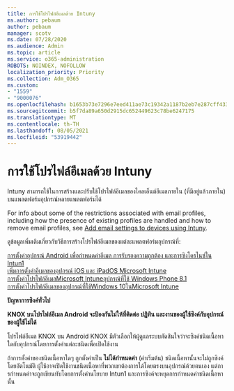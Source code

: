 ```yaml
---
title: การใช้โปรไฟล์อีเมลด้วย Intuny
ms.author: pebaum
author: pebaum
manager: scotv
ms.date: 07/28/2020
ms.audience: Admin
ms.topic: article
ms.service: o365-administration
ROBOTS: NOINDEX, NOFOLLOW
localization_priority: Priority
ms.collection: Adm_O365
ms.custom:
- "1559"
- "9000076"
ms.openlocfilehash: b1653b73e7296e7eed411ae73c19342a1187b2eb7e287cff4339ea0ca32d75c1
ms.sourcegitcommit: b5f7da89a650d2915dc652449623c78be6247175
ms.translationtype: MT
ms.contentlocale: th-TH
ms.lasthandoff: 08/05/2021
ms.locfileid: "53919442"
---
```

# <a name="using-email-profiles-with-intune"></a>การใช้โปรไฟล์อีเมลด้วย Intuny

Intuny สามารถใช้ในการสร้างและปรับใช้โปรไฟล์อีเมลของไคลเอ็นต์อีเมลภายใน (ที่มีอยู่แล้วภายใน) บนแพลตฟอร์มอุปกรณ์หลายแพลตฟอร์มได้

For info about some of the restrictions associated with email profiles, including how the presence of existing profiles are handled and how to remove email profiles, see [Add email settings to devices using Intuny](https://docs.microsoft.com/intune/email-settings-configure).

ดูข้อมูลเพิ่มเติมเกี่ยวกับวิธีการสร้างโปรไฟล์อีเมลของแต่ละแพลตฟอร์มอุปกรณ์ที่:

[การตั้งค่าอุปกรณ์ Android เพื่อกําหนดค่าอีเมล การรับรองความถูกต้อง และการซิงโครไนซ์ใน Intun1](https://docs.microsoft.com/intune/email-settings-android)  
[เพิ่มการตั้งค่าอีเมลของอุปกรณ์ iOS และ iPadOS Microsoft Intune](https://docs.microsoft.com/intune/email-settings-ios)  
[การตั้งค่าโปรไฟล์อีเมลMicrosoft Intuneอุปกรณ์ที่ใช้ Windows Phone 8.1](https://docs.microsoft.com/intune/email-settings-windows-phone-8-1)  
[การตั้งค่าโปรไฟล์อีเมลของอุปกรณ์ที่ใช้Windows 10ในMicrosoft Intune](https://docs.microsoft.com/intune/email-settings-windows-10)

**ปัญหาการซิงค์ทั่วไป**

**KNOX บนโปรไฟล์อีเมล Android จะป้องกันไม่ให้ที่ติดต่อ ปฏิทิน และงานของผู้ใช้ซิงค์กับอุปกรณ์ของผู้ใช้ไม่ได้**

โปรไฟล์อีเมล KNOX บน Android KNOX มีตัวเลือกให้ผู้ดูแลระบบตัดสินใจว่าจะซิงค์ชนิดเนื้อหาใดกับอุปกรณ์โดยการตั้งค่าแต่ละชนิดเพื่อเปิดใช้งาน

ถ้าการตั้งค่าของชนิดเนื้อหาใดๆ ถูกตั้งค่าเป็น **ไม่ได้กําหนดค่า** (ค่าเริ่มต้น) ชนิดเนื้อหานั้นจะไม่ถูกซิงค์โดยอัตโนมัติ ผู้ใช้อาจเปิดใช้งานชนิดเนื้อหาที่พวกเขาต้องการได้โดยตรงบนอุปกรณ์ด้วยตนเอง แต่การกําหนดค่าจะถูกเขียนทับโดยการตั้งค่านโยบาย Intun1 และการซิงค์จะหยุดการกําหนดค่าชนิดเนื้อหานั้น

